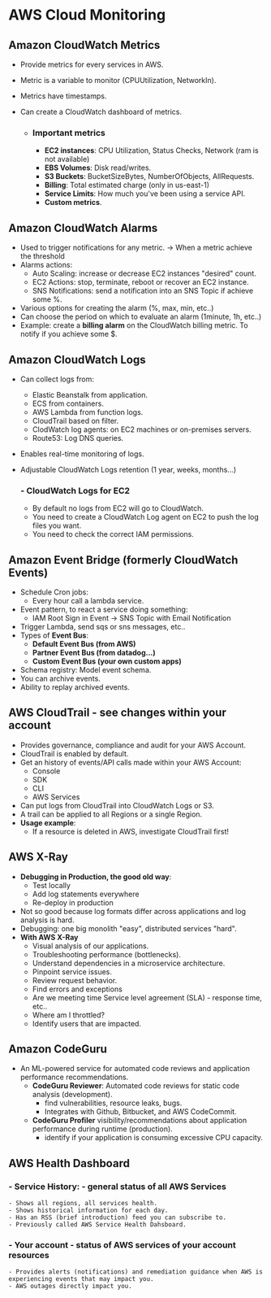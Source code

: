 # AWS Cloud Monitoring

## Amazon CloudWatch Metrics

- Provide metrics for every services in AWS.
- Metric is a variable to monitor (CPUUtilization, NetworkIn).
- Metrics have timestamps.
- Can create a CloudWatch dashboard of metrics.

  - ### Important metrics
    - **EC2 instances**: CPU Utilization, Status Checks, Network (ram is not available)
    - **EBS Volumes**: Disk read/writes.
    - **S3 Buckets**: BucketSizeBytes, NumberOfObjects, AllRequests.
    - **Billing**: Total estimated charge (only in us-east-1)
    - **Service Limits**: How much you've been using a service API.
    - **Custom metrics**.

## Amazon CloudWatch Alarms

- Used to trigger notifications for any metric. -> When a metric achieve the threshold
- Alarms actions:
  - Auto Scaling: increase or decrease EC2 instances "desired" count.
  - EC2 Actions: stop, terminate, reboot or recover an EC2 instance.
  - SNS Notifications: send a notification into an SNS Topic if achieve some %.
- Various options for creating the alarm (%, max, min, etc..)
- Can choose the period on which to evaluate an alarm (1minute, 1h, etc..)
- Example: create a **billing alarm** on the CloudWatch billing metric. To notify if you achieve some $.

## Amazon CloudWatch Logs

- Can collect logs from:
  - Elastic Beanstalk from application.
  - ECS from containers.
  - AWS Lambda from function logs.
  - CloudTrail based on filter.
  - ClodWatch log agents: on EC2 machines or on-premises servers.
  - Route53: Log DNS queries.
- Enables real-time monitoring of logs.
- Adjustable CloudWatch Logs retention (1 year, weeks, months...)

  ### - CloudWatch Logs for EC2

  - By default no logs from EC2 will go to CloudWatch.
  - You need to create a CloudWatch Log agent on EC2 to push the log files you want.
  - You need to check the correct IAM permissions.

## Amazon Event Bridge (formerly CloudWatch Events)

- Schedule Cron jobs:
  - Every hour call a lambda service.
- Event pattern, to react a service doing something:
  - IAM Root Sign in Event -> SNS Topic with Email Notification
- Trigger Lambda, send sqs or sns messages, etc..
- Types of **Event Bus**:
  - **Default Event Bus (from AWS)**
  - **Partner Event Bus (from datadog...)**
  - **Custom Event Bus (your own custom apps)**
- Schema registry: Model event schema.
- You can archive events.
- Ability to replay archived events.

## AWS CloudTrail - see changes within your account
- Provides governance, compliance and audit for your AWS Account.
- CloudTrail is enabled by default.
- Get an history of events/API calls made within your AWS Account:
  - Console
  - SDK
  - CLI
  - AWS Services
- Can put logs from CloudTrail into CloudWatch Logs or S3.
- A trail can be applied to all Regions or a single Region.
- **Usage example**:
  - If a resource is deleted in AWS, investigate CloudTrail first!

## AWS X-Ray
- **Debugging in Production, the good old way**:
  - Test locally
  - Add log statements everywhere
  - Re-deploy in production
- Not so good because log formats differ across applications and log analysis is hard.
- Debugging: one big monolith "easy", distributed services "hard".
- **With AWS X-Ray**
  - Visual analysis of our applications.
  - Troubleshooting performance (bottlenecks).
  - Understand dependencies in a microservice architecture.
  - Pinpoint service issues.
  - Review request behavior.
  - Find errors and exceptions
  - Are we meeting time Service level agreement (SLA) - response time, etc..
  - Where am I throttled?
  - Identify users that are impacted.

## Amazon CodeGuru
- An ML-powered service for automated code reviews and application performance recommendations.
  - **CodeGuru Reviewer**: Automated code reviews for static code analysis (development).
    - find vulnerabilities, resource leaks, bugs.
    - Integrates with Github, Bitbucket, and AWS CodeCommit.
  - **CodeGuru Profiler** visibility/recommendations about application performance during runtime (production).
    - identify if your application is consuming excessive CPU capacity.

## AWS Health Dashboard

  ### - Service History: - general status of all AWS Services
    - Shows all regions, all services health.
    - Shows historical information for each day.
    - Has an RSS (brief introduction) feed you can subscribe to.
    - Previously called AWS Service Health Dahsboard.

  ### - Your account - status of AWS services of your account resources
    - Provides alerts (notifications) and remediation guidance when AWS is experiencing events that may impact you.
    - AWS outages directly impact you.